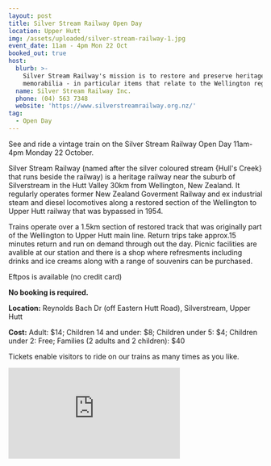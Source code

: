 ```yaml
---
layout: post
title: Silver Stream Railway Open Day
location: Upper Hutt
img: /assets/uploaded/silver-stream-railway-1.jpg
event_date: 11am - 4pm Mon 22 Oct
booked_out: true
host:
  blurb: >-
    Silver Stream Railway's mission is to restore and preserve heritage railway
    memorabilia - in particular items that relate to the Wellington region.
  name: Silver Stream Railway Inc.
  phone: (04) 563 7348
  website: 'https://www.silverstreamrailway.org.nz/'
tag:
  - Open Day
---
```

See and ride a vintage train on the Silver Stream Railway Open Day 11am-4pm Monday 22 October. 

Silver Stream Railway (named after the silver coloured stream {Hull's Creek} that runs beside the railway) is a heritage railway near the suburb of Silverstream in the Hutt Valley 30km from Wellington, New Zealand. It regularly operates former New Zealand Goverment Railway and ex industrial steam and diesel locomotives along a restored section of the Wellington to Upper Hutt railway that was bypassed in 1954.

Trains operate over a 1.5km section of restored track that was originally part of the Wellington to Upper Hutt main line. Return trips take approx.15 minutes return and run on demand through out the day. Picnic facilities are avalible at our station and there is a shop where refresments including drinks and ice creams along with a range of souvenirs can be purchased. 

Eftpos is available (no credit card)

**No booking is required.**

**Location:** Reynolds Bach Dr (off Eastern Hutt Road), Silverstream, Upper Hutt

**Cost:**
Adult: $14; Children 14 and under: $8; Children under 5: $4; Children under 2: Free; Families (2 adults and 2 children): $40

Tickets enable visitors to ride on our trains as many times as you like.

<iframe src="https://www.facebook.com/plugins/page.php?href=https%3A%2F%2Fwww.facebook.com%2Fsilverstreamrailway&tabs=header&width=340&height=180&small_header=false&adapt_container_width=true&hide_cover=false&show_facepile=true&appId" width="340" height="180" style="border:none;overflow:hidden" scrolling="no" frameborder="0" allowTransparency="true" allow="encrypted-media"></iframe>
